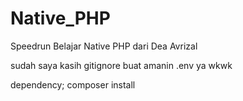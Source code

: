 # Native_PHP
Speedrun Belajar Native PHP dari Dea Avrizal

sudah saya kasih gitignore buat amanin .env ya wkwk

dependency;
composer install
